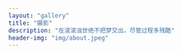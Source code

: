 ```yaml
---
layout: "gallery"
title: "摄影"
description: "在滚滚浊世绝不把梦交出，尽管过程多残酷"
header-img: "img/about.jpeg"
---
```

